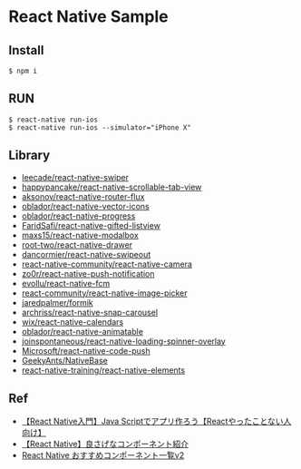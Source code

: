 # React Native Sample

## Install

```
$ npm i
```

## RUN

```
$ react-native run-ios
$ react-native run-ios --simulator="iPhone X"
```

## Library
* [leecade/react-native-swiper](https://github.com/leecade/react-native-swiper)
* [happypancake/react-native-scrollable-tab-view](https://github.com/happypancake/react-native-scrollable-tab-view)
* [aksonov/react-native-router-flux](https://github.com/aksonov/react-native-router-flux)
* [oblador/react-native-vector-icons](https://github.com/oblador/react-native-vector-icons)
* [oblador/react-native-progress](https://github.com/oblador/react-native-progress)
* [FaridSafi/react-native-gifted-listview](https://github.com/FaridSafi/react-native-gifted-listview)
* [maxs15/react-native-modalbox](https://github.com/maxs15/react-native-modalbox)
* [root-two/react-native-drawer](https://github.com/root-two/react-native-drawer)
* [dancormier/react-native-swipeout](https://github.com/dancormier/react-native-swipeout)
* [react-native-community/react-native-camera](https://github.com/react-native-community/react-native-camera)
* [zo0r/react-native-push-notification](https://github.com/zo0r/react-native-push-notification)
* [evollu/react-native-fcm](https://github.com/evollu/react-native-fcm)
* [react-community/react-native-image-picker](https://github.com/react-community/react-native-image-picker)
* [jaredpalmer/formik](https://github.com/jaredpalmer/formik)
* [archriss/react-native-snap-carousel](https://github.com/archriss/react-native-snap-carousel)
* [wix/react-native-calendars](https://github.com/wix/react-native-calendars)
* [oblador/react-native-animatable](https://github.com/oblador/react-native-animatable)
* [joinspontaneous/react-native-loading-spinner-overlay](https://github.com/joinspontaneous/react-native-loading-spinner-overlay)
* [Microsoft/react-native-code-push](https://github.com/Microsoft/react-native-code-push)
* [GeekyAnts/NativeBase](https://github.com/GeekyAnts/NativeBase)
* [react-native-training/react-native-elements](https://github.com/react-native-training/react-native-elements)

## Ref
* [【React Native入門】Java Scriptでアプリ作ろう【Reactやったことない人向け】](https://qiita.com/YutamaKotaro/items/dd7846c6db15e2307daa)
* [【React Native】良さげなコンポーネント紹介](https://qiita.com/YutamaKotaro/items/052768ca01a6369a8ad5)
* [React Native おすすめコンポーネント一覧v2](https://qiita.com/YutamaKotaro/items/dac047715896dc11e555)
